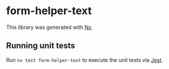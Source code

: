 # form-helper-text

This library was generated with [Nx](https://nx.dev).

## Running unit tests

Run `nx test form-helper-text` to execute the unit tests via [Jest](https://jestjs.io).

